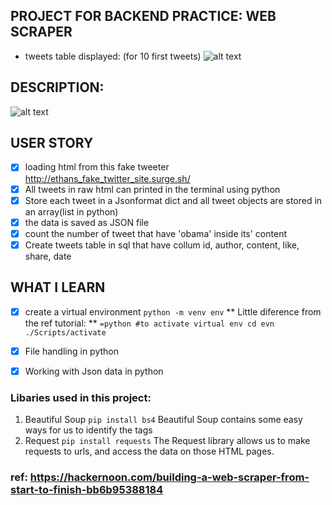 ## PROJECT FOR BACKEND PRACTICE: WEB SCRAPER


- tweets table displayed: (for 10 first tweets)
![alt text](https://ibb.co/0hWH0S0 "tweets table")

## DESCRIPTION:
![alt text](https://cdn-images-1.medium.com/max/1000/1*hYfIYxGbmEqa0wKqz5HXRA.png "webscaper")

## USER STORY
- [x] loading html from this fake tweeter http://ethans_fake_twitter_site.surge.sh/
- [x] All tweets in raw html can printed in the terminal using python
- [x] Store each tweet in a Jsonformat dict and all tweet objects are stored in an array(list in python)
- [x] the data is saved as JSON file
- [x] count the number of tweet that have 'obama' inside its' content
- [x] Create tweets table in sql that have collum id, author, content, like, share, date

## WHAT I LEARN
- [x] create a virtual environment `python -m venv env`
        ** Little diference from the ref tutorial: **
        ```=python
        #to activate virtual env
        cd evn
        ./Scripts/activate
        ```
- [x] File handling in python
- [x] Working with Json data in python


### Libaries used in this project:
1. Beautiful Soup `pip install bs4`
Beautiful Soup contains some easy ways for us to identify the tags 
2. Request `pip install requests`
The Request library allows us to make requests to urls, and access the data on those HTML pages. 
### ref: https://hackernoon.com/building-a-web-scraper-from-start-to-finish-bb6b95388184

